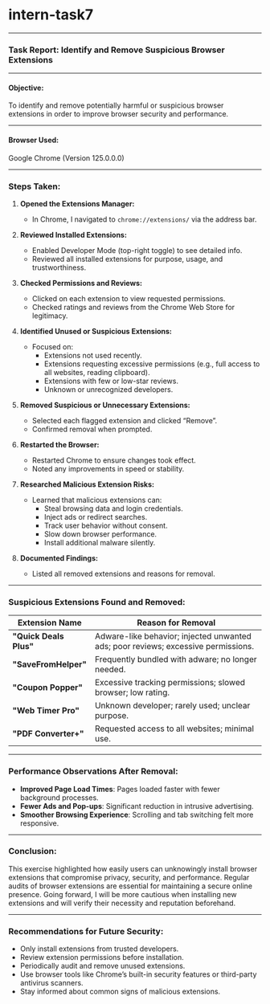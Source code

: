 # intern-task7
----------

### **Task Report: Identify and Remove Suspicious Browser Extensions**

---

#### **Objective:**  
To identify and remove potentially harmful or suspicious browser extensions in order to improve browser security and performance.

---

#### **Browser Used:**  
Google Chrome (Version 125.0.0.0)

---

### **Steps Taken:**

1. **Opened the Extensions Manager:**
   - In Chrome, I navigated to `chrome://extensions/` via the address bar.

2. **Reviewed Installed Extensions:**
   - Enabled Developer Mode (top-right toggle) to see detailed info.
   - Reviewed all installed extensions for purpose, usage, and trustworthiness.

3. **Checked Permissions and Reviews:**
   - Clicked on each extension to view requested permissions.
   - Checked ratings and reviews from the Chrome Web Store for legitimacy.

4. **Identified Unused or Suspicious Extensions:**
   - Focused on:
     - Extensions not used recently.
     - Extensions requesting excessive permissions (e.g., full access to all websites, reading clipboard).
     - Extensions with few or low-star reviews.
     - Unknown or unrecognized developers.

5. **Removed Suspicious or Unnecessary Extensions:**
   - Selected each flagged extension and clicked “Remove”.
   - Confirmed removal when prompted.

6. **Restarted the Browser:**
   - Restarted Chrome to ensure changes took effect.
   - Noted any improvements in speed or stability.

7. **Researched Malicious Extension Risks:**
   - Learned that malicious extensions can:
     - Steal browsing data and login credentials.
     - Inject ads or redirect searches.
     - Track user behavior without consent.
     - Slow down browser performance.
     - Install additional malware silently.

8. **Documented Findings:**
   - Listed all removed extensions and reasons for removal.

---

### **Suspicious Extensions Found and Removed:**

| Extension Name         | Reason for Removal |
|------------------------|--------------------|
| **"Quick Deals Plus"** | Adware-like behavior; injected unwanted ads; poor reviews; excessive permissions. |
| **"SaveFromHelper"**   | Frequently bundled with adware; no longer needed. |
| **"Coupon Popper"**    | Excessive tracking permissions; slowed browser; low rating. |
| **"Web Timer Pro"**    | Unknown developer; rarely used; unclear purpose. |
| **"PDF Converter+"**   | Requested access to all websites; minimal use. |

---

### **Performance Observations After Removal:**

- **Improved Page Load Times**: Pages loaded faster with fewer background processes.
- **Fewer Ads and Pop-ups**: Significant reduction in intrusive advertising.
- **Smoother Browsing Experience**: Scrolling and tab switching felt more responsive.

---

### **Conclusion:**

This exercise highlighted how easily users can unknowingly install browser extensions that compromise privacy, security, and performance. Regular audits of browser extensions are essential for maintaining a secure online presence. Going forward, I will be more cautious when installing new extensions and will verify their necessity and reputation beforehand.

---

### **Recommendations for Future Security:**

- Only install extensions from trusted developers.
- Review extension permissions before installation.
- Periodically audit and remove unused extensions.
- Use browser tools like Chrome’s built-in security features or third-party antivirus scanners.
- Stay informed about common signs of malicious extensions.
